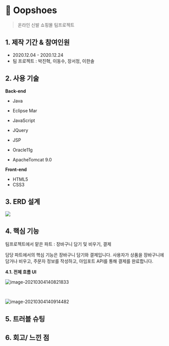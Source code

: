 # :athletic_shoe: Oopshoes

> 온라인 신발 쇼핑몰 팀프로젝트



## 1. 제작 기간 & 참여인원

- 2020.12.04 - 2020.12.24
- 팀 프로젝트 : 박진혁, 이동수, 장서정, 이한솔



## 2. 사용 기술

<strong>Back-end</strong>

- Java
- Eclipse Mar
- JavaScript
- JQuery
- JSP

- Oracle11g
- ApacheTomcat 9.0

<strong>Front-end</strong>

- HTML5
- CSS3



## 3. ERD 설계
<img src='http://drive.google.com/uc?export=view&id=1_cYbeDypntLJSip2a8Y1kXnZ9ff8vJ2q' /><br>


## 4. 핵심 기능

팀프로젝트에서 맡은 파트 : 장바구니 담기 및 비우기, 결제

담당 파트에서의 핵심 기능은 장바구니 담기와 결제입니다. 사용자가 상품을 장바구니에 담거나 비우고, 주문자 정보를 작성하고, 아임포트 API를 통해 결제를 완료합니다.

<strong> 4.1. 전체 흐름 UI </strong>

![image-20210304140821833](C:\Users\jsj94\AppData\Roaming\Typora\typora-user-images\image-20210304140821833.png)

<br>

![image-20210304140914482](https://drive.google.com/file/d/1BttgctJotg4pUz_SOfpI6Hmm7k10nF5a)



## 5. 트러블 슈팅



## 6. 회고/ 느낀 점

